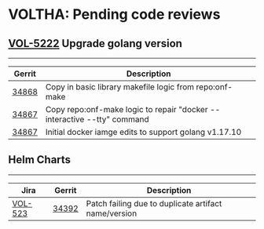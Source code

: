 VOLTHA: Pending code reviews
============================

## [VOL-5222](https://jira.opencord.org/browse/VOL-5222) Upgrade golang version

---

| Gerrit | Description |
| ------ | --------------------------------------------------------- | 
| [34868](https://gerrit.opencord.org/c/voltha-protos/+/34868)       | Copy in basic library makefile logic from repo:onf-make |
| [34867](https://gerrit.opencord.org/c/voltha-protos/+/34867)       | Copy repo:onf-make logic to repair "docker --interactive --tty" command |
| [34867](https://gerrit.opencord.org/c/voltha-docker-tools/+/34870) | Initial docker iamge edits to support golang v1.17.10 |

## Helm Charts

---

| Jira | Gerrit | Description                        
| ---- | ------ | --------------------------------------------------------- |
| [VOL-523](https://jira.opencord.org/browse/VOL-523) | [34392](https://gerrit.opencord.org/c/voltha-helm-charts/+/34392) | Patch failing due to duplicate artifact name/version |

